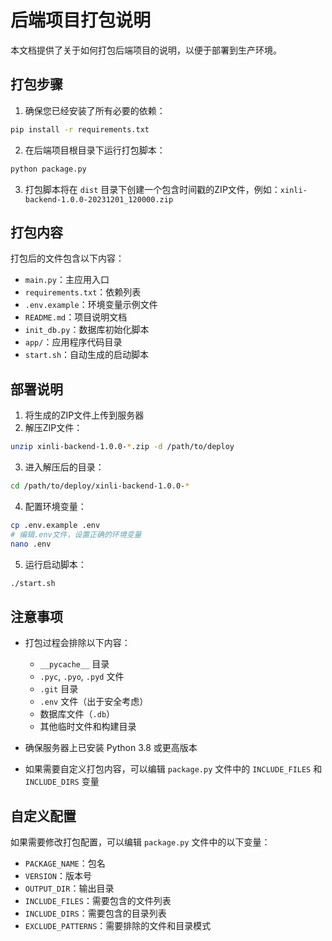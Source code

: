 # 后端项目打包说明

本文档提供了关于如何打包后端项目的说明，以便于部署到生产环境。

## 打包步骤

1. 确保您已经安装了所有必要的依赖：

```bash
pip install -r requirements.txt
```

2. 在后端项目根目录下运行打包脚本：

```bash
python package.py
```

3. 打包脚本将在 `dist` 目录下创建一个包含时间戳的ZIP文件，例如：`xinli-backend-1.0.0-20231201_120000.zip`

## 打包内容

打包后的文件包含以下内容：

- `main.py`：主应用入口
- `requirements.txt`：依赖列表
- `.env.example`：环境变量示例文件
- `README.md`：项目说明文档
- `init_db.py`：数据库初始化脚本
- `app/`：应用程序代码目录
- `start.sh`：自动生成的启动脚本

## 部署说明

1. 将生成的ZIP文件上传到服务器
2. 解压ZIP文件：

```bash
unzip xinli-backend-1.0.0-*.zip -d /path/to/deploy
```

3. 进入解压后的目录：

```bash
cd /path/to/deploy/xinli-backend-1.0.0-*
```

4. 配置环境变量：

```bash
cp .env.example .env
# 编辑.env文件，设置正确的环境变量
nano .env
```

5. 运行启动脚本：

```bash
./start.sh
```

## 注意事项

- 打包过程会排除以下内容：
  - `__pycache__` 目录
  - `.pyc`, `.pyo`, `.pyd` 文件
  - `.git` 目录
  - `.env` 文件（出于安全考虑）
  - 数据库文件（`.db`）
  - 其他临时文件和构建目录

- 确保服务器上已安装 Python 3.8 或更高版本
- 如果需要自定义打包内容，可以编辑 `package.py` 文件中的 `INCLUDE_FILES` 和 `INCLUDE_DIRS` 变量

## 自定义配置

如果需要修改打包配置，可以编辑 `package.py` 文件中的以下变量：

- `PACKAGE_NAME`：包名
- `VERSION`：版本号
- `OUTPUT_DIR`：输出目录
- `INCLUDE_FILES`：需要包含的文件列表
- `INCLUDE_DIRS`：需要包含的目录列表
- `EXCLUDE_PATTERNS`：需要排除的文件和目录模式